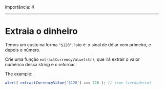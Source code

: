 importância: 4

---

# Extraia o dinheiro

Temos um custo na forma `"$120"`. Isto é: o sinal de dólar vem primeiro, e depois o número.

Crie uma função `extractCurrencyValue(str)`, que irá extrair o valor numérico dessa *string* e o retornar.

The example:

```js
alert( extractCurrencyValue('$120') === 120 ); // true (verdadeiro)
```

